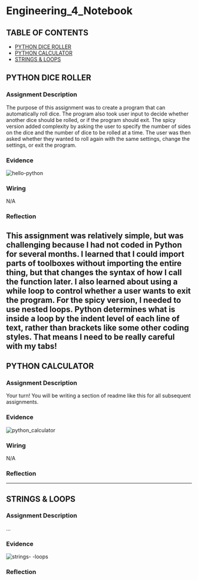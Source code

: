 # Engineering_4_Notebook

## TABLE OF CONTENTS
* [PYTHON DICE ROLLER](#PYTHON-DICE-ROLLER)
* [PYTHON CALCULATOR](#PYTHON-CALCULATOR)
* [STRINGS & LOOPS](#STRINGS-&-LOOPS)







## PYTHON DICE ROLLER

### Assignment Description

The purpose of this assignment was to create a program that can automatically roll dice. The program also took user input to decide whether another dice should be rolled, or if the program should exit. The spicy version added complexity by asking the user to specify the number of sides on the dice and the number of dice to be rolled at a time. The user was then asked whether they wanted to roll again with the same settings, change the settings, or exit the program. 

### Evidence 

![hello-python](https://user-images.githubusercontent.com/56890879/134016672-5f7f3e23-9b19-49fc-86fa-9a4bb86525aa.png)


### Wiring
 
N/A

### Reflection

This assignment was relatively simple, but was challenging because I had not coded in Python for several months. I learned that I could import parts of toolboxes without importing the entire thing, but that changes the syntax of how I call the function later. I also learned about using a while loop to control whether a user wants to exit the program. For the spicy version, I needed to use nested loops. Python determines what is inside a loop by the indent level of each line of text, rather than brackets like some other coding styles. That means I need to be really careful with my tabs!
---

## PYTHON CALCULATOR

### Assignment Description

Your turn! You will be writing a section of readme like this for all subsequent assignments.

### Evidence 

![python_calculator](https://user-images.githubusercontent.com/56890879/134016155-697fe1af-c13f-497c-bd74-a5b26f6fc654.png)



### Wiring
N/A

### Reflection
---
## STRINGS & LOOPS

### Assignment Description
...

### Evidence
![strings- -loops](https://user-images.githubusercontent.com/56890879/134520351-8a623f9c-1094-4ddf-a08d-343ea6b1005e.png)

### Reflection

